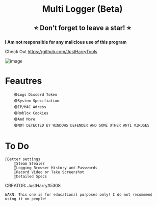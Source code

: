 <h1 align="center">Multi Logger (Beta)</h1>
<h2 align="center">⭐ Don't forget to leave a star! ⭐</h2>

**I Am not responsible for any malicious use of this program**
 
Check Out https://github.com/JustHarryTools 

![image](https://i.imgur.com/6BAJJ7e.png)

# Feautres
	    🟢Logs Discord Token
        🟢System Specifiation
        🟢IP/MAC Adress
        🟢Roblox Cookies
        🟢And More
        🟣NOT DETECTED BY WINDOWS DEFENDER AND SOME OTHER ANTI VIRUSES
         
# To Do
	💎Better settings
        💎Steam Stealer
        💎Logging Browser History and Passwords
        💎Record Video or Take Screenshot
        💎Detailed Specs

CREATOR: JustHarry#5308

`WARN: This one is for educational purposes only! I do not recommend using it on people!`
